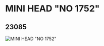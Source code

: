 # MINI HEAD "NO 1752"
## 23085
![MINI HEAD "NO 1752"](https://lc-www-live-s.legocdn.com/media/bricks/5/2/6123033.jpg)
